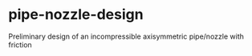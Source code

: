 # pipe-nozzle-design
Preliminary design of an incompressible axisymmetric pipe/nozzle with friction
